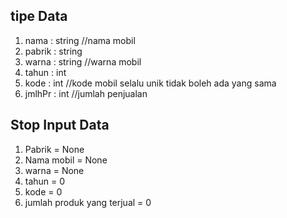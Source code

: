 ## tipe Data
1. nama   : string //nama mobil
2. pabrik : string 
3. warna  : string //warna mobil
4. tahun  : int 
5. kode   : int //kode mobil selalu unik tidak boleh ada yang sama
6. jmlhPr : int //jumlah penjualan

 ## Stop Input Data
 1. Pabrik = None
 2. Nama mobil = None
 3. warna = None
 4. tahun = 0
 5. kode = 0
 6. jumlah produk yang terjual = 0

